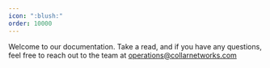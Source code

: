 ```yaml
---
icon: ":blush:"
order: 10000
---
```


Welcome to our documentation. Take a read, and if you have any questions, feel free to reach out to the team at operations@collarnetworks.com